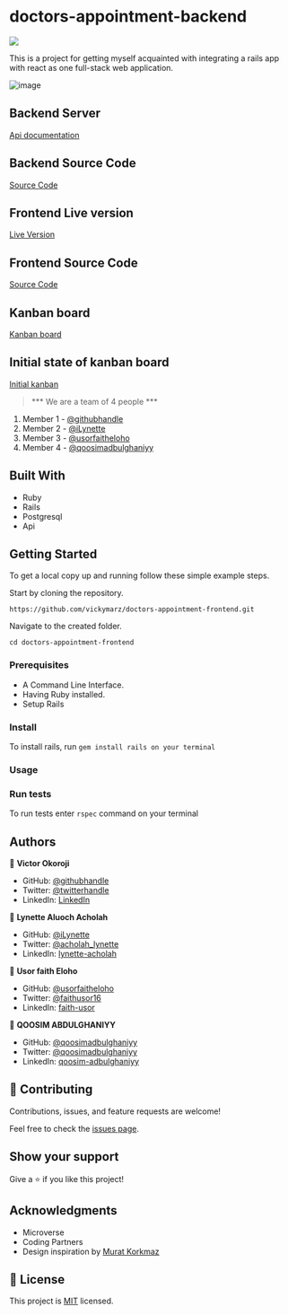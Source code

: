 # doctors-appointment-backend

![](https://img.shields.io/badge/Microverse-blueviolet)


This is a project for getting myself acquainted with integrating a rails app with react as one full-stack web application.

![image](https://user-images.githubusercontent.com/63473584/178965042-e2aeb7fe-ad54-44c9-956f-76725479d838.png)

## Backend Server

[Api documentation](https://doctorsappointmentapp.herokuapp.com/api-docs/index.html)

## Backend Source Code

[Source Code](https://github.com/vickymarz/doctors-appointment-backend)

## Frontend Live version

[Live Version](https://greeting-app-frontend.herokuapp.com/)

## Frontend Source Code

[Source Code](https://github.com/vickymarz/doctors-appointment-frontend)

## Kanban board
[Kanban board](https://github.com/vickymarz/doctors-appointment-backend/projects/1)

## Initial state of kanban board
[Initial kanban](https://github.com/vickymarz/doctors-appointment-backend/issues/20)

> *** We are a team of 4 people ***
1. Member 1 - [@githubhandle](https://github.com/vickymarz)
2. Member 2 - [@iLynette](https://github.com/iLynette)
3. Member 3 - [@usorfaitheloho](https://github.com/usorfaitheloho)
4. Member 4 - [@qoosimadbulghaniyy](https://github.com/Qoosim)


## Built With

- Ruby
- Rails
- Postgresql
- Api 
## Getting Started


To get a local copy up and running follow these simple example steps.

Start by cloning the repository.

`https://github.com/vickymarz/doctors-appointment-frontend.git`

Navigate to the created folder.

`cd doctors-appointment-frontend`

### Prerequisites

- A Command Line Interface.
- Having Ruby installed.
- Setup Rails

### Install

To install rails, run `gem install rails on your terminal`

### Usage

### Run tests

To run tests enter `rspec` command on your terminal

## Authors

:man: **Victor Okoroji**

- GitHub: [@githubhandle](https://github.com/vickymarz)
- Twitter: [@twitterhandle](https://twitter.com/Vicky_marz)
- LinkedIn: [LinkedIn](https://www.linkedin.com/in/victorebubeokoroji/)

:woman: **Lynette Aluoch Acholah**

- GitHub: [@iLynette](https://github.com/iLynette)
- Twitter: [@acholah_lynette](https://twitter.com/acholah_lynette)
- LinkedIn: [lynette-acholah](https://linkedin.com/in/lynette-acholah)


:woman: **Usor faith Eloho**

- GitHub: [@usorfaitheloho](https://github.com/usorfaitheloho)
- Twitter: [@faithusor16](https://twitter.com/faithusor16)
- LinkedIn: [faith-usor](https://linkedin.com/in/faith-usor)

:man: **QOOSIM ABDULGHANIYY**

- GitHub: [@qoosimadbulghaniyy](https://github.com/Qoosim)
- Twitter: [@qoosimadbulghaniyy](https://twitter.com/qoosim_ayinde)
- LinkedIn: [qoosim-adbulghaniyy](https://www.linkedin.com/in/qoosim)


## 🤝 Contributing

Contributions, issues, and feature requests are welcome!

Feel free to check the [issues page](../../issues/).

## Show your support

Give a ⭐️ if you like this project!

## Acknowledgments

- Microverse
- Coding Partners 
- Design inspiration by [Murat Korkmaz](https://www.behance.net/gallery/26425031/Vespa-Responsive-Redesign)


## 📝 License

This project is [MIT](./MIT.md) licensed.
